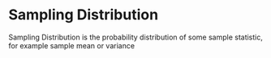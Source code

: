 # Sampling Distribution

Sampling Distribution is the probability distribution of some sample statistic, for example sample mean or variance
